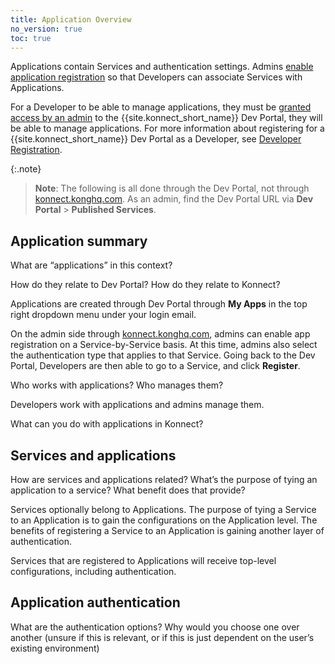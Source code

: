 ```yaml
---
title: Application Overview
no_version: true
toc: true
---
```


Applications contain Services and authentication settings. Admins [enable application registration](konnect/dev-portal/administrators/app-registration/enable-app-reg/) so that Developers can associate Services with Applications. 

For a Developer to be able to manage applications, they must be [granted access by an admin](/konnect/dev-portal/administrators/manage-devs/) to the {{site.konnect_short_name}} Dev Portal, they will be able to manage applications. For more information about registering for a {{site.konnect_short_name}} Dev Portal as a Developer, see [Developer Registration](/konnect/dev-portal/developers/dev-reg/). 

{:.note}
> **Note**: The following is all done through the Dev Portal, not through [konnect.konghq.com](https://konnect.konghq.com). As an admin, find the Dev Portal URL via **Dev Portal** > **Published Services**. 

## Application summary

What are “applications” in this context?

How do they relate to Dev Portal? How do they relate to Konnect?

Applications are created through Dev Portal through **My Apps** in the top right dropdown menu under your login email. 

On the admin side through [konnect.konghq.com](https://konnect.konghq.com), admins can enable app registration on a Service-by-Service basis. At this time, admins also select the authentication type that applies to that Service. Going back to the Dev Portal, Developers are then able to go to a Service, and click **Register**. 

Who works with applications? Who manages them?

Developers work with applications and admins manage them. 

What can you do with applications in Konnect?

## Services and applications

How are services and applications related? What’s the purpose of tying an application to a service? What benefit does that provide?

Services optionally belong to Applications. The purpose of tying a Service to an Application is to gain the configurations on the Application level. The benefits of registering a Service to an Application is gaining another layer of authentication. 

Services that are registered to Applications will receive top-level configurations, including authentication. 

## Application authentication

What are the authentication options? Why would you choose one over another (unsure if this is relevant, or if this is just dependent on the user’s existing environment)
